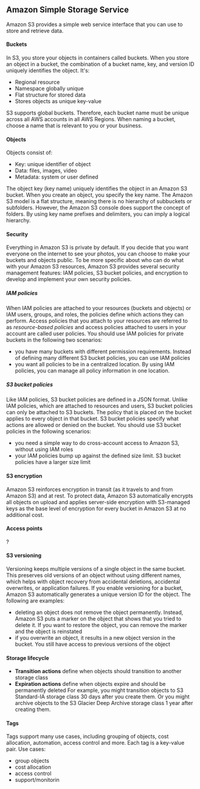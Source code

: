 ## Amazon Simple Storage Service

Amazon S3 provides a simple web service interface that you can use to store and retrieve data.

#### Buckets
In S3, you store your objects in containers called buckets. When you store an object in a bucket, the combination of a bucket name, key, and version ID uniquely identifies the object.
It's:
- Regional resource
- Namespace globally unique
- Flat structure for stored data
- Stores objects as unique key-value

S3 supports global buckets. Therefore, each bucket name must be unique across all AWS accounts in all AWS Regions. When naming a bucket, choose a name that is relevant to you or your business.

#### Objects
Objects consist of:
- Key: unique identifier of object
- Data: files, images, video
- Metadata: system or user defined

The object key (key name) uniquely identifies the object in an Amazon S3 bucket. When you create an object, you specify the key name. The Amazon S3 model is a flat structure, meaning there is no hierarchy of subbuckets or subfolders. However, the Amazon S3 console does support the concept of folders. By using key name prefixes and delimiters, you can imply a logical hierarchy.

#### Security 
Everything in Amazon S3 is private by default. If you decide that you want everyone on the internet to see your photos, you can choose to make your buckets and objects public. To be more specific about who can do what with your Amazon S3 resources, Amazon S3 provides several security management features: IAM policies, S3 bucket policies, and encryption to develop and implement your own security policies.
##### IAM policies
When IAM policies are attached to your resources (buckets and objects) or IAM users, groups, and roles, the policies define which actions they can perform. Access policies that you attach to your resources are referred to as _resource-based policies_ and access policies attached to users in your account are called user policies.
You should use IAM policies for private buckets in the following two scenarios:
- you have many buckets with different permission requirements. Instead of defining many different S3 bucket policies, you can use IAM policies
- you want all policies to be in a centralized location. By using IAM policies, you can manage all policy information in one location.
##### S3 bucket policies
Like IAM policies, S3 bucket policies are defined in a JSON format. Unlike IAM policies, which are attached to resources and users, S3 bucket policies can only be attached to S3 buckets. The policy that is placed on the bucket applies to every object in that bucket. S3 bucket policies specify what actions are allowed or denied on the bucket.
You should use S3 bucket policies in the following scenarios:
- you need a simple way to do cross-account access to Amazon S3, without using IAM roles
- your IAM policies bump up against the defined size limit. S3 bucket policies have a larger size limit
#### S3 encryption
Amazon S3 reinforces encryption in transit (as it travels to and from Amazon S3) and at rest. To protect data, Amazon S3 automatically encrypts all objects on upload and applies server-side encryption with S3-managed keys as the base level of encryption for every bucket in Amazon S3 at no additional cost.

#### Access points
?

#### S3 versioning
Versioning keeps multiple versions of a single object in the same bucket. This preserves old versions of an object without using different names, which helps with object recovery from accidental deletions, accidental overwrites, or application failures.
If you enable versioning for a bucket, Amazon S3 automatically generates a unique version ID for the object.
The following are examples:
- deleting an object does not remove the object permanently. Instead, Amazon S3 puts a marker on the object that shows that you tried to delete it. If you want to restore the object, you can remove the marker and the object is reinstated
- if you overwrite an object, it results in a new object version in the bucket. You still have access to previous versions of the object

#### Storage lifecycle
- **Transition actions** define when objects should transition to another storage class
- **Expiration actions** define when objects expire and should be permanently deleted
For example, you might transition objects to S3 Standard-IA storage class 30 days after you create them. Or you might archive objects to the S3 Glacier Deep Archive storage class 1 year after creating them.

#### Tags
Tags support many use cases, including grouping of objects, cost allocation, automation, access control and more. Each tag is a key-value pair.
Use cases:
- group objects
- cost allocation
- access control
- support/monitorin